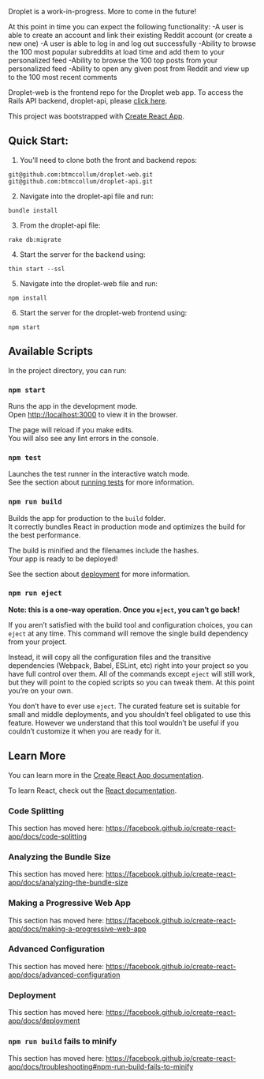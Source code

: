 Droplet is a work-in-progress. More to come in the future!

At this point in time you can expect the following functionality:
    -A user is able to create an account and link their existing Reddit account (or create a new one)
    -A user is able to log in and log out successfully
    -Ability to browse the 100 most popular subreddits at load time and add them to your personalized feed
    -Ability to browse the 100 top posts from your personalized feed
    -Ability to open any given post from Reddit and view up to the 100 most recent comments

Droplet-web is the frontend repo for the Droplet web app. To access the Rails API backend, droplet-api, please [click here](https://github.com/btmccollum/droplet-api).

This project was bootstrapped with [Create React App](https://github.com/facebook/create-react-app).

## Quick Start:
1) You'll need to clone both the front and backend repos:
```
git@github.com:btmccollum/droplet-web.git
git@github.com:btmccollum/droplet-api.git
```

2) Navigate into the droplet-api file and run:
```
bundle install
```

3) From the droplet-api file:
```
rake db:migrate
```

4) Start the server for the backend using:
```
thin start --ssl
```

5) Navigate into the droplet-web file and run:
```
npm install
```

6) Start the server for the droplet-web frontend using:
```
npm start
```

## Available Scripts

In the project directory, you can run:

### `npm start`

Runs the app in the development mode.<br>
Open [http://localhost:3000](http://localhost:3000) to view it in the browser.

The page will reload if you make edits.<br>
You will also see any lint errors in the console.

### `npm test`

Launches the test runner in the interactive watch mode.<br>
See the section about [running tests](https://facebook.github.io/create-react-app/docs/running-tests) for more information.

### `npm run build`

Builds the app for production to the `build` folder.<br>
It correctly bundles React in production mode and optimizes the build for the best performance.

The build is minified and the filenames include the hashes.<br>
Your app is ready to be deployed!

See the section about [deployment](https://facebook.github.io/create-react-app/docs/deployment) for more information.

### `npm run eject`

**Note: this is a one-way operation. Once you `eject`, you can’t go back!**

If you aren’t satisfied with the build tool and configuration choices, you can `eject` at any time. This command will remove the single build dependency from your project.

Instead, it will copy all the configuration files and the transitive dependencies (Webpack, Babel, ESLint, etc) right into your project so you have full control over them. All of the commands except `eject` will still work, but they will point to the copied scripts so you can tweak them. At this point you’re on your own.

You don’t have to ever use `eject`. The curated feature set is suitable for small and middle deployments, and you shouldn’t feel obligated to use this feature. However we understand that this tool wouldn’t be useful if you couldn’t customize it when you are ready for it.

## Learn More

You can learn more in the [Create React App documentation](https://facebook.github.io/create-react-app/docs/getting-started).

To learn React, check out the [React documentation](https://reactjs.org/).

### Code Splitting

This section has moved here: https://facebook.github.io/create-react-app/docs/code-splitting

### Analyzing the Bundle Size

This section has moved here: https://facebook.github.io/create-react-app/docs/analyzing-the-bundle-size

### Making a Progressive Web App

This section has moved here: https://facebook.github.io/create-react-app/docs/making-a-progressive-web-app

### Advanced Configuration

This section has moved here: https://facebook.github.io/create-react-app/docs/advanced-configuration

### Deployment

This section has moved here: https://facebook.github.io/create-react-app/docs/deployment

### `npm run build` fails to minify

This section has moved here: https://facebook.github.io/create-react-app/docs/troubleshooting#npm-run-build-fails-to-minify
